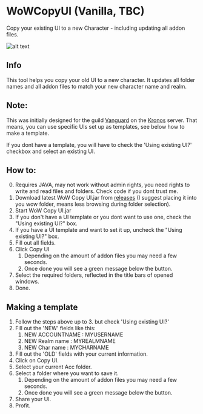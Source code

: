 # WoWCopyUI (Vanilla, TBC)
Copy your existing UI to a new Character - including updating all addon files.

![alt text](https://i.imgur.com/sbYHHb3.png "Screenshot")

## Info
This tool helps you copy your old UI to a new character.
It updates all folder names and all addon files to match your new character name and realm.

## Note:
This was initially designed for the guild [Vanguard](http://vanguard-kronos3.shivtr.com/) on the [Kronos](http://www.kronos-wow.com/) server.
That means, you can use specific UIs set up as templates, see below how to make a template.

If you dont have a template, you will have to check the 'Using existing UI?' checkbox and select an existing UI.

## How to:
0. Requires JAVA, may not work without admin rights, you need rights to write and read files and folders. Check code if you dont trust me.
1. Download latest WoW Copy UI.jar from [releases](https://github.com/oppahansi/WoWCopyUI/releases) (I suggest placing it into you wow folder, means less browsing during folder selection).
2. Start WoW Copy UI.jar
3. If you don't have a UI template or you dont want to use one, check the "Using existing UI?" box.
4. If you have a UI template and want to set it up, uncheck the "Using existing UI?" box.
5. Fill out all fields.
6. Click Copy UI
    1. Depending on the amount of addon files you may need a few seconds.
    2. Once done you will see a green message below the button.
7. Select the required folders, reflected in the title bars of opened windows. 
8. Done.

## Making a template

1. Follow the steps above up to 3. but check 'Using existing UI?'
2. Fill out the 'NEW' fields like this:
    1. NEW ACCOUNTNAME : MYUSERNAME
    2. NEW Realm name : MYREALMNAME
    3. NEW Char name : MYCHARNAME
3. Fill out the 'OLD' fields with your current information.
4. Click on Copy UI.
5. Select your current Acc folder.
6. Select a folder where you want to save it.
    1. Depending on the amount of addon files you may need a few seconds.
    2. Once done you will see a green message below the button.
7. Share your UI.
8. Profit.
